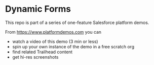 # Dynamic Forms

This repo is part of a series of one-feature Salesforce platform demos.

From <https://www.platformdemos.com> you can

- watch a video of this demo (3 min or less)
- spin up your own instance of the demo in a free scratch org
- find related Trailhead content
- get hi-res screenshots
